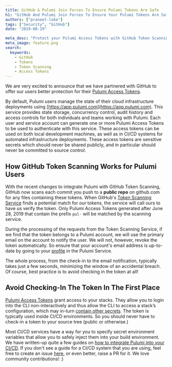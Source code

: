 ```yaml
---
title: GitHub & Pulumi Join Forces To Ensure Pulumi Tokens Are Safe
h1: "GitHub And Pulumi Join Forces To Ensure Your Pulumi Tokens Are Safe"
authors: ["praneet-loke"]
tags: ["Security", "GitHub"]
date: "2019-08-19"

meta_desc: "Protect your Pulumi Access Tokens with GitHub Token Scanning."
meta_image: feature.png
search:
  keywords:
    - GitHub
    - Tokens
    - Token Scanning
    - Access Tokens
---
```


We are very excited to announce that we have partnered with GitHub to offer our users better protection for their [Pulumi Access Tokens](/docs/pulumi-cloud/accounts#access-tokens).

By default, Pulumi users manage the state of their cloud infrastructure deployments using [https://app.pulumi.com](https://app.pulumi.com). This service provides state storage, concurrency control, audit history and access controls for both individuals and teams working with Pulumi.  Each user and service account can generate one or more Pulumi Access Tokens to be used to authenticate with this service.  These access tokens can be used on both local development machines, as well as in CI/CD systems for automated infrastructure deployments.  These access tokens are sensitive secrets which should never be shared publicly, and in particular should never be committed to source control.

<!--more-->

## How GitHub Token Scanning Works for Pulumi Users

With the recent changes to integrate Pulumi with GitHub Token Scanning, GitHub now scans each commit you push to a **public repo** on github.com for any files containing these tokens. When GitHub's [Token Scanning Service](https://developer.github.com/partnerships/token-scanning/) finds a potential match for our tokens, the service will call ours to have us verify the token. Only Pulumi Access Tokens generated after June 28, 2019 that contain the prefix `pul-` will be matched by the scanning service.

During the processing of the requests from the Token Scanning Service, if we find that the token belongs to a Pulumi account, we will use the primary email on the account to notify the user. We will not, however, revoke the token automatically. So ensure that your account's email address is up-to-date by going to your [profile](https://app.pulumi.com/account/profile) in the Pulumi Service.

The whole process, from the check-in to the email notification, typically takes just a few seconds, minimizing the window of an accidental breach.  Of course, best practice is to avoid checking in the token at all!

## Avoid Checking-In The Token In The First Place

[Pulumi Access Tokens](/docs/pulumi-cloud/accounts#access-tokens) grant access to your stacks. They allow you to login into the CLI non-interactively and thus allow the CLI to access a stack’s configuration, which may in-turn [contain other secrets](/blog/managing-secrets-with-pulumi/). The token is typically used inside CI/CD environments. So you should never have to check-in a token to your source tree (public or otherwise.)

Most CI/CD services have a way for you to specify secret environment variables that allow you to safely inject them into your build environment. We have written-up quite a few guides on [how to integrate Pulumi into your CI/CD](/docs/iac/packages-and-automation/continuous-delivery/). If you don't see a guide for a CI/CD system that you are using, feel free to create an issue [here](https://github.com/pulumi/docs), or even better, raise a PR for it. We love community contributions! :)
